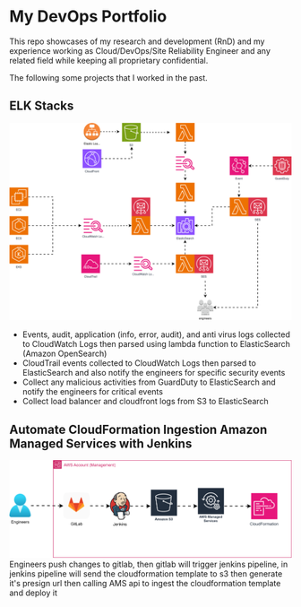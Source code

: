 # My DevOps Portfolio

This repo showcases of my research and development (RnD) and my experience working as Cloud/DevOps/Site Reliability Engineer and any related field while keeping all proprietary confidential.

The following some projects that I worked in the past.

## ELK Stacks

![Alt text](./images/cwlogs-to-es.drawio.svg?raw=true "Centralize Logs in ElasticSearch")

- Events, audit, application (info, error, audit), and anti virus logs collected to CloudWatch Logs then parsed using lambda function to ElasticSearch (Amazon OpenSearch)
- CloudTrail events collected to CloudWatch Logs then parsed to ElasticSearch and also notify the engineers for specific security events
- Collect any malicious activities from GuardDuty to ElasticSearch and notify the engineers for critical events
- Collect load balancer and cloudfront logs from S3 to ElasticSearch

## Automate CloudFormation Ingestion Amazon Managed Services with Jenkins

![Alt text](./images/aws-ms-jenkins.drawio.svg?raw=true "Cfn Ingestion")
Engineers push changes to gitlab, then gitlab will trigger jenkins pipeline, in jenkins pipeline will send the cloudformation template to s3 then generate it's presign url then calling AMS api to ingest the cloudformation template and deploy it

